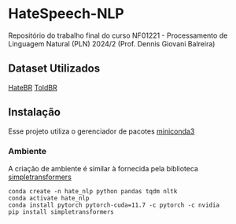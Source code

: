 # HateSpeech-NLP
Repositório do trabalho final do curso NF01221 - Processamento de Linguagem Natural (PLN) 2024/2 (Prof. Dennis Giovani Balreira)

## Dataset Utilizados
[HateBR](https://github.com/franciellevargas/HateBR)
[ToldBR](https://github.com/joaoaleite/ToLD-Br)


## Instalação
Esse projeto utiliza o gerenciador de pacotes [miniconda3](https://docs.anaconda.com/miniconda/)

### Ambiente
A criação de ambiente é similar à fornecida pela biblioteca [simpletransformers](https://simpletransformers.ai/docs/installation/)
```
conda create -n hate_nlp python pandas tqdm nltk
conda activate hate_nlp
conda install pytorch pytorch-cuda=11.7 -c pytorch -c nvidia
pip install simpletransformers
```
